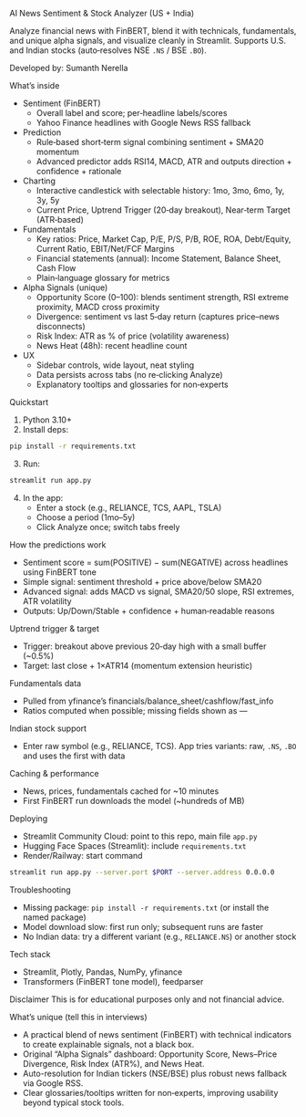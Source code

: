 AI News Sentiment & Stock Analyzer (US + India)

Analyze financial news with FinBERT, blend it with technicals, fundamentals, and unique alpha signals, and visualize cleanly in Streamlit. Supports U.S. and Indian stocks (auto‑resolves NSE `.NS` / BSE `.BO`).

Developed by: Sumanth Nerella

What’s inside
- Sentiment (FinBERT)
  - Overall label and score; per‑headline labels/scores
  - Yahoo Finance headlines with Google News RSS fallback
- Prediction
  - Rule‑based short‑term signal combining sentiment + SMA20 momentum
  - Advanced predictor adds RSI14, MACD, ATR and outputs direction + confidence + rationale
- Charting
  - Interactive candlestick with selectable history: 1mo, 3mo, 6mo, 1y, 3y, 5y
  - Current Price, Uptrend Trigger (20‑day breakout), Near‑term Target (ATR‑based)
- Fundamentals
  - Key ratios: Price, Market Cap, P/E, P/S, P/B, ROE, ROA, Debt/Equity, Current Ratio, EBIT/Net/FCF Margins
  - Financial statements (annual): Income Statement, Balance Sheet, Cash Flow
  - Plain‑language glossary for metrics
- Alpha Signals (unique)
  - Opportunity Score (0–100): blends sentiment strength, RSI extreme proximity, MACD cross proximity
  - Divergence: sentiment vs last 5‑day return (captures price–news disconnects)
  - Risk Index: ATR as % of price (volatility awareness)
  - News Heat (48h): recent headline count
- UX
  - Sidebar controls, wide layout, neat styling
  - Data persists across tabs (no re‑clicking Analyze)
  - Explanatory tooltips and glossaries for non‑experts

Quickstart
1) Python 3.10+
2) Install deps:
```bash
pip install -r requirements.txt
```
3) Run:
```bash
streamlit run app.py
```
4) In the app:
   - Enter a stock (e.g., RELIANCE, TCS, AAPL, TSLA)
   - Choose a period (1mo–5y)
   - Click Analyze once; switch tabs freely

How the predictions work
- Sentiment score = sum(POSITIVE) − sum(NEGATIVE) across headlines using FinBERT tone
- Simple signal: sentiment threshold + price above/below SMA20
- Advanced signal: adds MACD vs signal, SMA20/50 slope, RSI extremes, ATR volatility
- Outputs: Up/Down/Stable + confidence + human‑readable reasons

Uptrend trigger & target
- Trigger: breakout above previous 20‑day high with a small buffer (~0.5%)
- Target: last close + 1×ATR14 (momentum extension heuristic)

Fundamentals data
- Pulled from yfinance’s financials/balance_sheet/cashflow/fast_info
- Ratios computed when possible; missing fields shown as —

Indian stock support
- Enter raw symbol (e.g., RELIANCE, TCS). App tries variants: raw, `.NS`, `.BO` and uses the first with data

Caching & performance
- News, prices, fundamentals cached for ~10 minutes
- First FinBERT run downloads the model (~hundreds of MB)

Deploying
- Streamlit Community Cloud: point to this repo, main file `app.py`
- Hugging Face Spaces (Streamlit): include `requirements.txt`
- Render/Railway: start command
```bash
streamlit run app.py --server.port $PORT --server.address 0.0.0.0
```

Troubleshooting
- Missing package: `pip install -r requirements.txt` (or install the named package)
- Model download slow: first run only; subsequent runs are faster
- No Indian data: try a different variant (e.g., `RELIANCE.NS`) or another stock

Tech stack
- Streamlit, Plotly, Pandas, NumPy, yfinance
- Transformers (FinBERT tone model), feedparser

Disclaimer
This is for educational purposes only and not financial advice.

What’s unique (tell this in interviews)
- A practical blend of news sentiment (FinBERT) with technical indicators to create explainable signals, not a black box.
- Original “Alpha Signals” dashboard: Opportunity Score, News–Price Divergence, Risk Index (ATR%), and News Heat.
- Auto-resolution for Indian tickers (NSE/BSE) plus robust news fallback via Google RSS.
- Clear glossaries/tooltips written for non‑experts, improving usability beyond typical stock tools.

